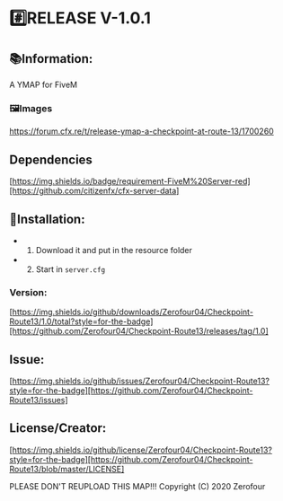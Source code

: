 # #️⃣RELEASE V-1.0.1

## 📚Information:
A YMAP for FiveM 

### 🖼️Images
https://forum.cfx.re/t/release-ymap-a-checkpoint-at-route-13/1700260

## Dependencies
[https://img.shields.io/badge/requirement-FiveM%20Server-red][https://github.com/citizenfx/cfx-server-data]

## 🔧Installation:
- 1. Download it and put in the resource folder
- 2. Start in `server.cfg`

### Version:
[https://img.shields.io/github/downloads/Zerofour04/Checkpoint-Route13/1.0/total?style=for-the-badge][https://github.com/Zerofour04/Checkpoint-Route13/releases/tag/1.0]

## Issue: 
[https://img.shields.io/github/issues/Zerofour04/Checkpoint-Route13?style=for-the-badge][https://github.com/Zerofour04/Checkpoint-Route13/issues]

## License/Creator:
[https://img.shields.io/github/license/Zerofour04/Checkpoint-Route13?style=for-the-badge][https://github.com/Zerofour04/Checkpoint-Route13/blob/master/LICENSE]

PLEASE DON'T REUPLOAD THIS MAP!!!
Copyright (C) 2020 Zerofour
